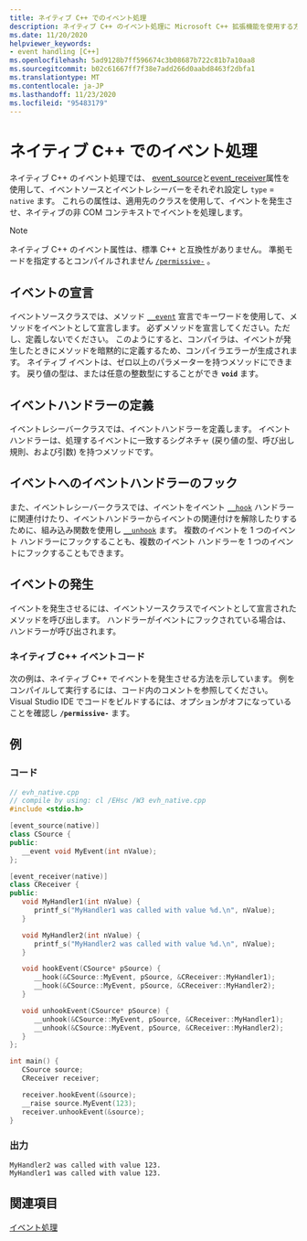 ```yaml
---
title: ネイティブ C++ でのイベント処理
description: ネイティブ C++ のイベント処理に Microsoft C++ 拡張機能を使用する方法について説明します。
ms.date: 11/20/2020
helpviewer_keywords:
- event handling [C++]
ms.openlocfilehash: 5ad9128b7ff596674c3b08687b722c81b7a10aa8
ms.sourcegitcommit: b02c61667ff7f38e7add266d0aabd8463f2dbfa1
ms.translationtype: MT
ms.contentlocale: ja-JP
ms.lasthandoff: 11/23/2020
ms.locfileid: "95483179"
---
```

# <a name="event-handling-in-native-c"></a>ネイティブ C++ でのイベント処理

ネイティブ C++ のイベント処理では、 [event_source](../windows/attributes/event-source.md)と[event_receiver](../windows/attributes/event-receiver.md)属性を使用して、イベントソースとイベントレシーバーをそれぞれ設定し `type` = `native` ます。 これらの属性は、適用先のクラスを使用して、イベントを発生させ、ネイティブの非 COM コンテキストでイベントを処理します。

> [!NOTE]
> ネイティブ C++ のイベント属性は、標準 C++ と互換性がありません。 準拠モードを指定するとコンパイルされません [`/permissive-`](../build/reference/permissive-standards-conformance.md) 。

## <a name="declaring-events"></a>イベントの宣言

イベントソースクラスでは、メソッド [`__event`](../cpp/event.md) 宣言でキーワードを使用して、メソッドをイベントとして宣言します。 必ずメソッドを宣言してください。ただし、定義しないでください。 このようにすると、コンパイラは、イベントが発生したときにメソッドを暗黙的に定義するため、コンパイラエラーが生成されます。 ネイティブ イベントは、ゼロ以上のパラメーターを持つメソッドにできます。 戻り値の型は、または任意の整数型にすることができ **`void`** ます。

## <a name="defining-event-handlers"></a>イベントハンドラーの定義

イベントレシーバークラスでは、イベントハンドラーを定義します。 イベントハンドラーは、処理するイベントに一致するシグネチャ (戻り値の型、呼び出し規則、および引数) を持つメソッドです。

## <a name="hooking-event-handlers-to-events"></a>イベントへのイベントハンドラーのフック

また、イベントレシーバークラスでは、イベントをイベント [`__hook`](../cpp/hook.md) ハンドラーに関連付けたり、イベントハンドラーからイベントの関連付けを解除したりするために、組み込み関数を使用し [`__unhook`](../cpp/unhook.md) ます。 複数のイベントを 1 つのイベント ハンドラーにフックすることも、複数のイベント ハンドラーを 1 つのイベントにフックすることもできます。

## <a name="firing-events"></a>イベントの発生

イベントを発生させるには、イベントソースクラスでイベントとして宣言されたメソッドを呼び出します。 ハンドラーがイベントにフックされている場合は、ハンドラーが呼び出されます。

### <a name="native-c-event-code"></a>ネイティブ C++ イベントコード

次の例は、ネイティブ C++ でイベントを発生させる方法を示しています。 例をコンパイルして実行するには、コード内のコメントを参照してください。 Visual Studio IDE でコードをビルドするには、オプションがオフになっていることを確認し **`/permissive-`** ます。

## <a name="example"></a>例

### <a name="code"></a>コード

```cpp
// evh_native.cpp
// compile by using: cl /EHsc /W3 evh_native.cpp
#include <stdio.h>

[event_source(native)]
class CSource {
public:
   __event void MyEvent(int nValue);
};

[event_receiver(native)]
class CReceiver {
public:
   void MyHandler1(int nValue) {
      printf_s("MyHandler1 was called with value %d.\n", nValue);
   }

   void MyHandler2(int nValue) {
      printf_s("MyHandler2 was called with value %d.\n", nValue);
   }

   void hookEvent(CSource* pSource) {
      __hook(&CSource::MyEvent, pSource, &CReceiver::MyHandler1);
      __hook(&CSource::MyEvent, pSource, &CReceiver::MyHandler2);
   }

   void unhookEvent(CSource* pSource) {
      __unhook(&CSource::MyEvent, pSource, &CReceiver::MyHandler1);
      __unhook(&CSource::MyEvent, pSource, &CReceiver::MyHandler2);
   }
};

int main() {
   CSource source;
   CReceiver receiver;

   receiver.hookEvent(&source);
   __raise source.MyEvent(123);
   receiver.unhookEvent(&source);
}
```

### <a name="output"></a>出力

```Output
MyHandler2 was called with value 123.
MyHandler1 was called with value 123.
```

## <a name="see-also"></a>関連項目

[イベント処理](../cpp/event-handling.md)
